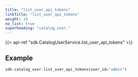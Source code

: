 ```yaml
---
title: "list_user_api_tokens"
linkTitle: "list_user_api_tokens"
weight: 10
no_list: true
superheading: "catalog_user."
---
```


{{< api-ref "sdk.CatalogUserService.list_user_api_tokens" >}}

## Example

```python
sdk.catalog_user.list_user_api_tokens(user_id="admin")
```
